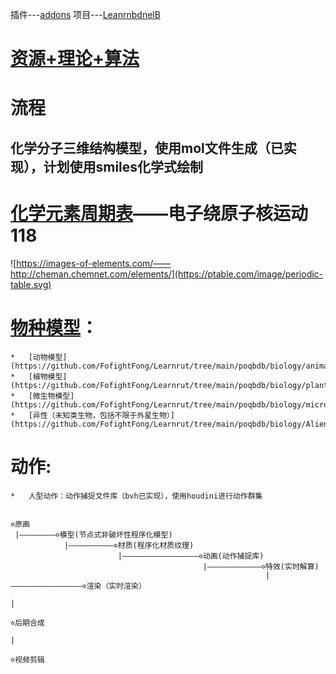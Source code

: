 
插件---[addons](addons.md)
项目---[LeanrnbdnelB](LearnbdnelB.md)

#	[资源+理论+算法](asset_theory_algorithm/README.md)

#	流程


## 化学分子三维结构模型，使用mol文件生成（已实现），计划使用smiles化学式绘制

# [化学元素周期表](https://ptable.com/#Properties)——电子绕原子核运动 118
![https://images-of-elements.com/——http://cheman.chemnet.com/elements/](https://ptable.com/image/periodic-table.svg)

# [物种模型](https://github.com/FofightFong/Learnrut/tree/main/poqbdb)：

	*	[动物模型](https://github.com/FofightFong/Learnrut/tree/main/poqbdb/biology/animal)
	*	[植物模型](https://github.com/FofightFong/Learnrut/tree/main/poqbdb/biology/plant)
	*	[微生物模型](https://github.com/FofightFong/Learnrut/tree/main/poqbdb/biology/microorganism)
	*	[异性（未知类生物，包括不限于外星生物）](https://github.com/FofightFong/Learnrut/tree/main/poqbdb/biology/Alien)

# 动作:
	*	人型动作：动作捕捉文件库（bvh已实现），使用houdini进行动作群集


    ✡原画
     |————————✡模型(节点式非破坏性程序化模型)
                |——————————✡材质(程序化材质纹理)
                            |—————————————————✡动画(动作捕捉库)     
                                               |————————————✡特效(实时解算)
                                                             |————————————————✡渲染（实时渲染）
                                                                               |
                                                                             ✡后期合成
                                                                               |
                                                                             ✡视频剪辑